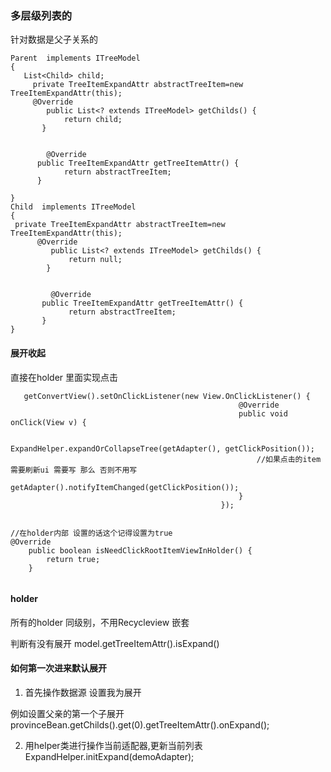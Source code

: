 ### 多层级列表的


针对数据是父子关系的
```
Parent  implements ITreeModel 
{
   List<Child> child;
     private TreeItemExpandAttr abstractTreeItem=new TreeItemExpandAttr(this);  
     @Override
        public List<? extends ITreeModel> getChilds() {
            return child;
       }
    
    
        @Override
      public TreeItemExpandAttr getTreeItemAttr() {
            return abstractTreeItem;
      }

}
Child  implements ITreeModel 
{
 private TreeItemExpandAttr abstractTreeItem=new TreeItemExpandAttr(this);  
      @Override
         public List<? extends ITreeModel> getChilds() {
             return null;
        }
     
     
         @Override
       public TreeItemExpandAttr getTreeItemAttr() {
             return abstractTreeItem;
       }
}

```

#### 展开收起
直接在holder 里面实现点击
```
   getConvertView().setOnClickListener(new View.OnClickListener() {
                                                   @Override
                                                   public void onClick(View v) {
                                                        
                                                       ExpandHelper.expandOrCollapseTree(getAdapter(), getClickPosition());
                                                       //如果点击的item 需要刷新ui 需要写 那么 否则不用写
                                                       getAdapter().notifyItemChanged(getClickPosition());
                                                   }
                                               });
   

//在holder内部 设置的话这个记得设置为true
@Override
    public boolean isNeedClickRootItemViewInHolder() {
        return true;
    }


```

#### holder

所有的holder 同级别，不用Recycleview 嵌套

判断有没有展开    model.getTreeItemAttr().isExpand()



#### 如何第一次进来默认展开

1. 首先操作数据源 设置我为展开

例如设置父亲的第一个子展开  provinceBean.getChilds().get(0).getTreeItemAttr().onExpand();

2. 用helper类进行操作当前适配器,更新当前列表
ExpandHelper.initExpand(demoAdapter);




